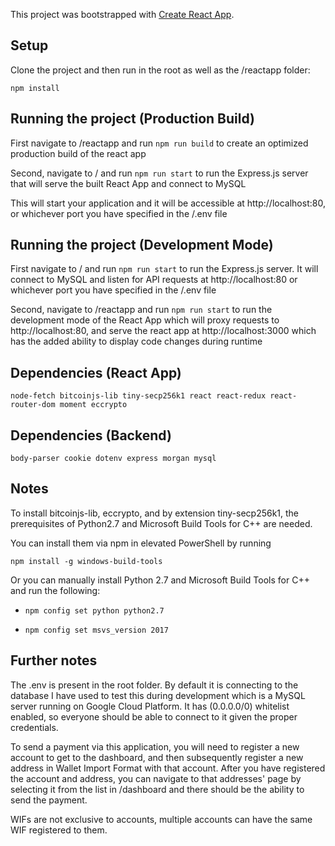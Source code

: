 This project was bootstrapped with [Create React App](https://github.com/facebook/create-react-app).

## Setup

Clone the project and then run in the root as well as the /reactapp folder:

`npm install`

## Running the project (Production Build)

First navigate to /reactapp and run 
`npm run build` to create an optimized production build of the react app

Second, navigate to / and run
`npm run start` to run the Express.js server that will serve the built React App and connect to MySQL

This will start your application and it will be accessible at http://localhost:80, or whichever port you have specified in the /.env file

## Running the project (Development Mode)

First navigate to / and run
`npm run start` to run the Express.js server. It will connect to MySQL and listen for API requests at http://localhost:80 or whichever port you have specified in the /.env file

Second, navigate to /reactapp and run
`npm run start` to run the development mode of the React App which will proxy requests to http://localhost:80, and serve the react app at http://localhost:3000 which has the added ability to display code changes during runtime

## Dependencies (React App)

`node-fetch bitcoinjs-lib tiny-secp256k1 react react-redux react-router-dom moment eccrypto`

## Dependencies (Backend)

`body-parser cookie dotenv express morgan mysql`

## Notes
To install bitcoinjs-lib, eccrypto, and by extension tiny-secp256k1, the prerequisites of Python2.7 and Microsoft Build Tools for C++ are needed.

You can install them via npm in elevated PowerShell by running 

`npm install -g windows-build-tools`

Or you can manually install Python 2.7 and Microsoft Build Tools for C++ and run the following:

* `npm config set python python2.7`

* `npm config set msvs_version 2017`


## Further notes

The .env is present in the root folder. By default it is connecting to the database I have used to test this during development which is a MySQL server running on Google Cloud Platform.
It has (0.0.0.0/0) whitelist enabled, so everyone should be able to connect to it given the proper credentials.

To send a payment via this application, you will need to register a new account to get to the dashboard, and then subsequently register a new address in Wallet Import Format with that account.
After you have registered the account and address, you can navigate to that addresses' page by selecting it from the list in /dashboard and there should be the ability to send the payment.

WIFs are not exclusive to accounts, multiple accounts can have the same WIF registered to them.